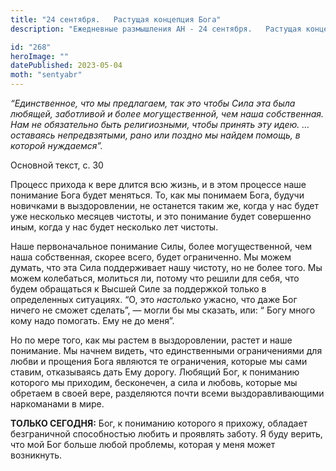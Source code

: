```yaml
---
title: "24 сентября.   Растущая концепция Бога"
description: "Ежедневные размышления АН - 24 сентября.   Растущая концепция Бога"

id: "268"
heroImage: ""
datePublished: 2023-05-04
moth: "sentyabr"
---
```


_“Единственное, что мы предлагаем, так это чтобы Сила эта была любящей,
заботливой и более могущественной, чем наша собственная. Нам не обязательно
быть религиозными, чтобы принять эту идею. … оставаясь непредвзятыми, рано или
поздно мы найдем помощь, в которой нуждаемся”._

Основной текст, с. 30

Процесс прихода к вере длится всю жизнь, и в этом процессе наше понимание Бога
будет меняться. То, как мы понимаем Бога, будучи новичками в выздоровлении, не
останется таким же, когда у нас будет уже несколько месяцев чистоты, и это
понимание будет совершенно иным, когда у нас будет несколько лет чистоты.

Наше первоначальное понимание Силы, более могущественной, чем наша
собственная, скорее всего, будет ограниченно. Мы можем думать, что эта Сила
поддерживает нашу чистоту, но не более того. Мы можем колебаться, молиться ли,
потому что решили для себя, что будем обращаться к Высшей Силе за поддержкой
только в определенных ситуациях. “О, это _настолько_ ужасно, что даже Бог
ничего не сможет сделать”, — могли бы мы сказать, или: “ Богу много кому надо
помогать. Ему не до меня”.

Но по мере того, как мы растем в выздоровлении, растет и наше понимание. Мы
начнем видеть, что единственными ограничениями для любви и прощения Бога
являются те ограничения, которые мы сами ставим, отказываясь дать Ему дорогу.
Любящий Бог, к пониманию которого мы приходим, бесконечен, а сила и любовь,
которые мы обретаем в своей вере, разделяются почти всеми выздоравливающими
наркоманами в мире.

**ТОЛЬКО СЕГОДНЯ:** Бог, к пониманию которого я прихожу, обладает безграничной
способностью любить и проявлять заботу. Я буду верить, что мой Бог больше
любой проблемы, которая у меня может возникнуть.
